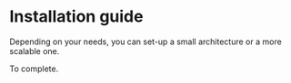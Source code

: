 # Installation guide

Depending on your needs, you can set-up a small architecture or a more scalable one.


To complete.

